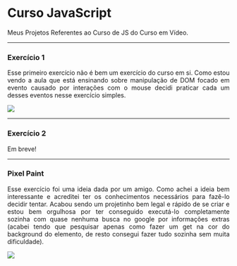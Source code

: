 # Curso JavaScript
 Meus Projetos Referentes ao Curso de JS do Curso em Vídeo.

---
### Exercício 1
<p align="justify">Esse primeiro exercício não é bem um exercício do curso em si. Como estou vendo a aula que está ensinando sobre manipulação de DOM focado em evento causado por interações com o mouse decidi praticar cada um desses eventos nesse exercício simples.</p>
<img src="https://media.discordapp.net/attachments/1059132831630110820/1063266248227561543/image.png">

---
### Exercício 2

<p align="justify">Em breve!</p>

---
### Pixel Paint

<p align="justify">Esse exercício foi uma ideia dada por um amigo. Como achei a ideia bem interessante e acreditei ter os conhecimentos necessários para fazê-lo decidir tentar. Acabou sendo um projetinho bem legal e rápido de se criar e estou bem orgulhosa por ter conseguido executá-lo completamente sozinha com quase nenhuma busca no google por informações extras (acabei tendo que pesquisar apenas como fazer um get na cor do background do elemento, de resto consegui fazer tudo sozinha sem muita dificuldade).</p>
<img src="https://media.discordapp.net/attachments/462152816924950529/1072563986534506516/image.png">